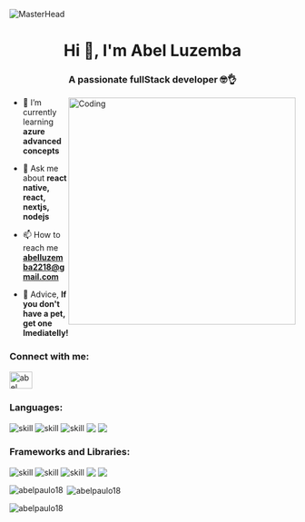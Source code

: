 ![MasterHead](https://philna.sh/assets/posts/react-738ca5dd60ecf11214419e9d6c847d1e2e4ad88c3f147e12d8adfd25b76e6e66.gif)
<h1 align="center">Hi 👋, I'm Abel Luzemba</h1>
<h3 align="center">A passionate fullStack developer 🤓👌</h3>
<img align="right" alt="Coding" width="400" src="https://cdn.dribbble.com/users/1162077/screenshots/3848914/programmer.gif"/>

- 🌱 I’m currently learning **azure advanced concepts**

- 💬 Ask me about **react native, react, nextjs, nodejs**

- 📫 How to reach me  **abelluzemba2218@gmail.com**

- 🌟 Advice, **If you don't have a pet, get one Imediatelly!**

<h3 align="left">Connect with me:</h3>
<p align="left">
<a href="https://linkedin.com/in/abel paulo" target="blank"><img align="center" src="https://raw.githubusercontent.com/rahuldkjain/github-profile-readme-generator/master/src/images/icons/Social/linked-in-alt.svg" alt="abel paulo" height="30" width="40" /></a>
</p>

<h3 align="left">Languages:</h3>
<p align="left"> 
  <img align="center" src="https://img.shields.io/badge/javascript-%23323330.svg?style=for-the-badge&logo=javascript&logoColor=%23F7DF1E" alt="skill"  />
  <img align="center" src="https://img.shields.io/badge/typescript-%23007ACC.svg?style=for-the-badge&logo=typescript&logoColor=white" alt="skill"  />
  <img align="center" src="https://img.shields.io/badge/java-%23ED8B00.svg?style=for-the-badge&logo=openjdk&logoColor=white" alt="skill"  />
  <img align="center" src="https://img.shields.io/badge/c++-%2300599C.svg?style=for-the-badge&logo=c%2B%2B&logoColor=white"  />
  <img align="center" src="https://img.shields.io/badge/php-%23777BB4.svg?style=for-the-badge&logo=php&logoColor=white"  />
  
<p>
  
<h3 align="left">Frameworks and Libraries:</h3>
<p align="left"> 
  <img align="center" src="https://img.shields.io/badge/node.js-6DA55F?style=for-the-badge&logo=node.js&logoColor=white" alt="skill"  />
  <img align="center" src="https://img.shields.io/badge/express.js-%23404d59.svg?style=for-the-badge&logo=express&logoColor=%2361DAFB" alt="skill"  />
  <img align="center" src="https://img.shields.io/badge/Next-black?style=for-the-badge&logo=next.js&logoColor=white" alt="skill"  />
  <img align="center" src="https://img.shields.io/badge/react-%2320232a.svg?style=for-the-badge&logo=react&logoColor=%2361DAFB"  />
  <img align="center" src="https://img.shields.io/badge/react_native-%2320232a.svg?style=for-the-badge&logo=react&logoColor=%2361DAFB"  />
  
<p>
  <img align="left" src="https://github-readme-stats.vercel.app/api/top-langs?username=abelpaulo18&show_icons=true&locale=en&layout=compact" alt="abelpaulo18" /></p>

<p>&nbsp;<img align="center" src="https://github-readme-stats.vercel.app/api?username=abelpaulo18&show_icons=true&locale=en" alt="abelpaulo18" /></p>

<p><img align="center" src="https://github-readme-streak-stats.herokuapp.com/?user=abelpaulo18&" alt="abelpaulo18" /></p>

